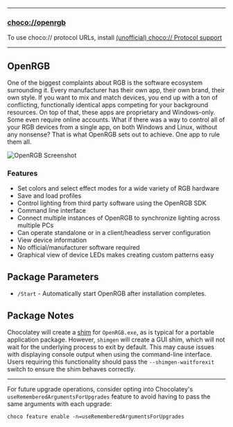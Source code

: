
---
### [choco://openrgb](choco://openrgb)
To use choco:// protocol URLs, install [(unofficial) choco:// Protocol support](https://community.chocolatey.org/packages/choco-protocol-support)

---

## OpenRGB

One of the biggest complaints about RGB is the software ecosystem surrounding it. Every manufacturer has their own app, their own brand, their own style. If you want to mix and match devices, you end up with a ton of conflicting, functionally identical apps competing for your background resources. On top of that, these apps are proprietary and Windows-only. Some even require online accounts. What if there was a way to control all of your RGB devices from a single app, on both Windows and Linux, without any nonsense? That is what OpenRGB sets out to achieve. One app to rule them all.

![OpenRGB Screenshot](https://cdn.jsdelivr.net/gh/brogers5/chocolatey-package-openrgb@9faeed858d7ecbb7ae71fd125e7565cf0131876d/Screenshot.png)

### Features
* Set colors and select effect modes for a wide variety of RGB hardware
* Save and load profiles
* Control lighting from third party software using the OpenRGB SDK
* Command line interface
* Connect multiple instances of OpenRGB to synchronize lighting across multiple PCs
* Can operate standalone or in a client/headless server configuration
* View device information
* No official/manufacturer software required
* Graphical view of device LEDs makes creating custom patterns easy

## Package Parameters
* `/Start` - Automatically start OpenRGB after installation completes.

## Package Notes
Chocolatey will create a [shim](https://docs.chocolatey.org/en-us/features/shim) for `OpenRGB.exe`, as is typical for a portable application package. However, `shimgen` will create a GUI shim, which will not wait for the underlying process to exit by default. This may cause issues with displaying console output when using the command-line interface. Users requiring this functionality should pass the `--shimgen-waitforexit` switch to ensure the shim behaves correctly.

---

For future upgrade operations, consider opting into Chocolatey's `useRememberedArgumentsForUpgrades` feature to avoid having to pass the same arguments with each upgrade:

```shell
choco feature enable -n=useRememberedArgumentsForUpgrades
```
